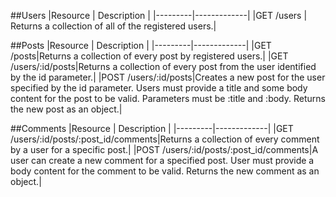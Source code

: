 <!-- ##Get API key
|Resource|Description|
|--------|-----------|
|GET /api_key|Generates a new unique API key.| -->
<!--[GET] API key-->

##Users
|Resource | Description |
|---------|-------------|
|GET /users | Returns a collection of all of the registered users.|


##Posts
|Resource | Description |
|---------|-------------|
|GET /posts|Returns a collection of every post by registered users.|
|GET /users/:id/posts|Returns a collection of every post from the user identified by the id parameter.|
|POST /users/:id/posts|Creates a new post for the user specified by the id parameter. Users must provide a title and some body content for the post to be valid. Parameters must be :title and :body. Returns the new post as an object.|


##Comments
|Resource | Description |
|---------|-------------|
|GET /users/:id/posts/:post_id/comments|Returns a collection of every comment by a user for a specific post.|
|POST /users/:id/posts/:post_id/comments|A user can create a new comment for a specified post. User must provide a body content for the comment to be valid. Returns the new comment as an object.|
